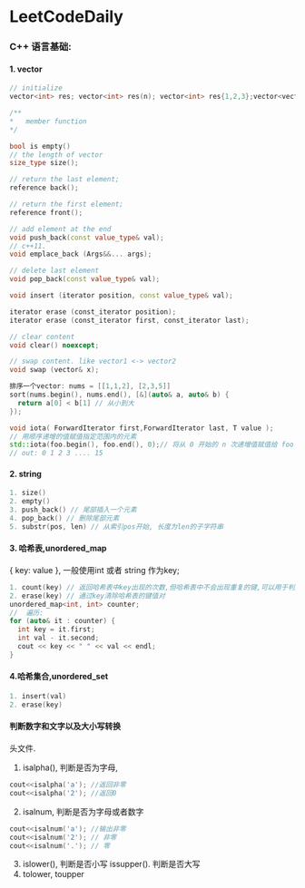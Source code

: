 # LeetCodeDaily

### C++ 语言基础:

#### 1. vector

```c++
// initialize
vector<int> res; vector<int> res(n); vector<int> res{1,2,3};vector<vector<int> >dp; 

/**
*	member function
*/

bool is empty()
// the length of vector
size_type size();

// return the last element;
reference back();

// return the first element;
reference front();

// add element at the end
void push_back(const value_type& val);
// c++11. 
void emplace_back (Args&&... args);

// delete last element
void pop_back(const value_type& val);

void insert (iterator position, const value_type& val);

iterator erase (const_iterator position);
iterator erase (const_iterator first, const_iterator last);

// clear content
void clear() noexcept;

// swap content. like vector1 <-> vector2
void swap (vector& x); 

排序一个vector: nums = [[1,1,2], [2,3,5]]
sort(nums.begin(), nums.end(), [&](auto& a, auto& b) {
  return a[0] < b[1] // 从小到大
});

void iota( ForwardIterator first,ForwardIterator last, T value );
// 用顺序递增的值赋值指定范围内的元素
std::iota(foo.begin(), foo.end(), 0);// 将从 0 开始的 n 次递增值赋值给 foo
// out: 0 1 2 3 .... 15
```

#### 2. string

```c++
1. size()
2. empty()
3. push_back() // 尾部插入一个元素
4. pop_back() // 删除尾部元素
5. substr(pos, len) // 从索引pos开始, 长度为len的子字符串
```

#### 3. 哈希表,unordered_map

{ key: value }, 一般使用int 或者 string 作为key;

```c++
1. count(key) // 返回哈希表中key出现的次数,但哈希表中不会出现重复的键,可以用于判断key是否存在
2. erase(key) // 通过key清除哈希表的键值对
unordered_map<int, int> counter;  
//  遍历:
for (auto& it : counter) {
  int key = it.first;
  int val - it.second;
  cout << key << " " << val << endl;
}
```

#### 4.哈希集合,unordered_set

```c++
1. insert(val)
2. erase(key)
```



#### 判断数字和文字以及大小写转换

<cctype>头文件.

1. isalpha(), 判断是否为字母, 

```c++
cout<<isalpha('a'); //返回非零
cout<<isalpha('2'); //返回0
```

2. isalnum, 判断是否为字母或者数字

```c++
cout<<isalnum('a'); //输出非零
cout<<isalnum('2'); // 非零
cout<<isalnum('.'); // 零
```

3. islower(), 判断是否小写 issupper(). 判断是否大写
4. tolower, toupper

